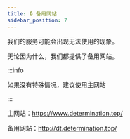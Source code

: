 ```yaml
---
title: 🔒 备用网站
sidebar_position: 7
---
```

我们的服务可能会出现无法使用的现象。

无论因为什么，我们都提供了备用网站。

:::info

如果没有特殊情况，建议使用主网站

:::

主网站：https://www.determination.top/

备用网站：http://dt.determination.top/
